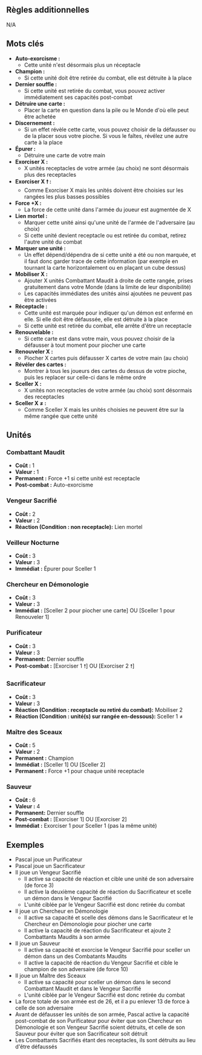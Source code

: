 
## Règles additionnelles

N/A

## Mots clés

- **Auto-exorcisme :**
  * Cette unité n'est désormais plus un réceptacle
- **Champion :**
  * Si cette unité doit être retirée du combat,
    elle est détruite à la place
- **Dernier souffle :**
  * Si cette unité est retirée du combat,
    vous pouvez activer immédiatement ses capacités post-combat
- **Détruire une carte :**
  * Placer la carte en question dans la pile ou le Monde
    d'où elle peut être achetée
- **Discernement :**
  * Si un effet révèle cette carte, vous pouvez choisir de la
    défausser ou de la placer sous votre pioche. Si vous le
    faîtes, révélez une autre carte à la place
- **Épurer :**
  * Détruire une carte de votre main
- **Exorciser X :**
  * X unités receptacles de votre armée (au choix)
    ne sont désormais plus des receptacles
- **Exorciser X 🠕 :**
  * Comme Exorciser X mais les unités doivent être choisies
    sur les rangées les plus basses possibles
- **Force +X :**
  * La force de cette unité dans l'armée du joueur
    est augmentée de X
- **Lien mortel :**
  * Marquer cette unité ainsi qu'une unité de l'armée de
    l'adversaire (au choix)
  * Si cette unité devient receptacle ou est retirée du combat,
    retirez l'autre unité du combat
- **Marquer une unité :**
  * Un effet dépend/dépendra de si cette unité a été ou non
    marquée, et il faut donc garder trace de cette information
    (par exemple en tournant la carte horizontalement
    ou en plaçant un cube dessus)
- **Mobiliser X :**
  * Ajouter X unités Combattant Maudit à droite de cette rangée,
    prises gratuitement dans votre Monde
    (dans la limite de leur disponibilité)
  * Les capacités immédiates des unités ainsi ajoutées
    ne peuvent pas être activées
- **Réceptacle :**
  * Cette unité est marquée pour indiquer qu'un démon
    est enfermé en elle. Si elle doit être défaussée,
    elle est détruite à la place
  * Si cette unité est retirée du combat, elle arrête
    d'être un receptacle
- **Renouvelable :**
  * Si cette carte est dans votre main, vous pouvez
    choisir de la défausser à tout moment pour piocher
    une carte
- **Renouveler X :**
  * Piocher X cartes puis défausser X cartes de votre main
    (au choix)
- **Révéler des cartes :**
  * Montrer à tous les joueurs des cartes du dessus
    de votre pioche, puis les replacer sur celle-ci
    dans le même ordre
- **Sceller X :**
  * X unités non receptacles de votre armée (au choix)
    sont désormais des receptacles
- **Sceller X ≠  :**
  * Comme Sceller X mais les unités choisies ne peuvent être sur la même rangée que cette unité



## Unités

### Combattant Maudit
- **Coût :** 1
- **Valeur :** 1
- **Permanent :** Force +1 si cette unité est receptacle
- **Post-combat :** Auto-exorcisme


### Vengeur Sacrifié
- **Coût :** 2
- **Valeur :** 2
- **Réaction (Condition : non receptacle):**
  Lien mortel


### Veilleur Nocturne
- **Coût :** 3
- **Valeur :** 3
- **Immédiat :** Épurer pour Sceller 1


### Chercheur en Démonologie
- **Coût :** 3
- **Valeur :** 3
- **Immédiat :** [Sceller 2 pour piocher une carte] OU [Sceller 1 pour Renouveler 1]


### Purificateur
- **Coût :** 3
- **Valeur :** 3
- **Permanent:** Dernier souffle
- **Post-combat :** [Exorciser 1 🠕] OU [Exorciser 2 🠕]


### Sacrificateur
- **Coût :** 3
- **Valeur :** 3
- **Réaction (Condition : receptacle ou retiré du combat):** Mobiliser 2
- **Réaction (Condition : unité(s) sur rangée en-dessous):** Sceller 1 ≠


### Maître des Sceaux
- **Coût :** 5
- **Valeur :** 2
- **Permanent :** Champion
- **Immédiat :** [Sceller 1] OU [Sceller 2]
- **Permanent :** Force +1 pour chaque unité receptacle


### Sauveur
- **Coût :** 6
- **Valeur :** 4
- **Permanent:** Dernier souffle
- **Post-combat :** [Exorciser 1] OU [Exorciser 2]
- **Immédiat :** Exorciser 1 pour Sceller 1 (pas la même unité)

## Exemples

- Pascal joue un Purificateur
- Pascal joue un Sacrificateur
- Il joue un Vengeur Sacrifié
  * Il active sa capacité de réaction et cible une unité de son adversaire (de force 3)
  * Il active la deuxième capacité de réaction du Sacrificateur et scelle un démon
    dans le Vengeur Sacrifié
  * L'unité ciblée par le Vengeur Sacrifié est donc retirée du combat
- Il joue un Chercheur en Démonologie
  * Il active sa capacité et scelle des démons dans le Sacrificateur
    et le Chercheur en Démonologie pour piocher une carte
  * Il active la capacité de réaction du Sacrificateur et ajoute
    2 Combattants Maudits à son armée
- Il joue un Sauveur
  * Il active sa capacité et exorcise le Vengeur Sacrifié pour sceller un démon
    dans un des Combatants Maudits
  * Il active la capacité de réaction du Vengeur Sacrifié et cible le champion
    de son adversaire (de force 10)
- Il joue un Maître des Sceaux
  * Il active sa capacité pour sceller un démon dans le second
    Combattant Maudit et dans le Vengeur Sacrifié
  * L'unité ciblée par le Vengeur Sacrifié est donc retirée du combat
- La force totale de son armée est de 26, et il a pu enlever 13
  de force à celle de son adversaire
- Avant de défausser les unités de son armée,
  Pascal active la capacité post-combat de son Purificateur
  pour éviter que son Chercheur en Démonologie et son Vengeur Sacrifié soient détruits,
  et celle de son Sauveur pour éviter que son Sacrificateur soit détruit
- Les Combattants Sacrifiés étant des receptacles, ils sont détruits au lieu d'être défaussés
